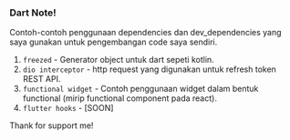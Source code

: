 ### Dart Note!

Contoh-contoh penggunaan dependencies dan dev_dependencies yang saya gunakan untuk pengembangan code saya sendiri.

1. `freezed` - Generator object untuk dart sepeti kotlin. 
2. `dio interceptor` - http request yang digunakan untuk refresh token REST API. 
3. `functional widget` - Contoh penggunaan widget dalam bentuk functional (mirip functional component pada react).
4. `flutter hooks` - [SOON]

Thank for support me!